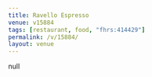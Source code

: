 ```yaml
---
title: Ravello Espresso
venue: v15884
tags: [restaurant, food, "fhrs:414429"]
permalink: /v/15884/
layout: venue
---
```

null